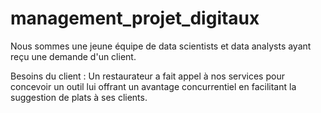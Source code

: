 # management_projet_digitaux

Nous sommes une jeune équipe de data scientists et data analysts ayant reçu une demande d'un client.

Besoins du client : Un restaurateur a fait appel à nos services pour concevoir un outil lui offrant un avantage concurrentiel en facilitant la suggestion de plats à ses clients.